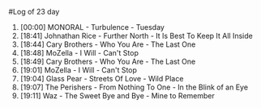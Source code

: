 #Log of 23 day

1. [00:00] MONORAL - Turbulence - Tuesday
1. [18:41] Johnathan Rice - Further North - It Is Best To Keep It All Inside
1. [18:44] Cary Brothers - Who You Are - The Last One
1. [18:48] MoZella - I Will - Can't Stop
1. [18:49] Cary Brothers - Who You Are - The Last One
1. [19:01] MoZella - I Will - Can't Stop
1. [19:04] Glass Pear - Streets Of Love - Wild Place
1. [19:07] The Perishers - From Nothing To One - In the Blink of an Eye
1. [19:11] Waz - The Sweet Bye and Bye - Mine to Remember
